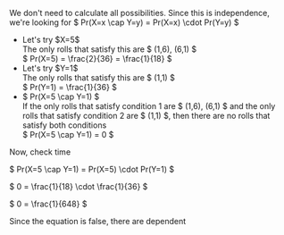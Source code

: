 We don't need to calculate all possibilities. Since this is independence, we're looking for $ Pr(X=x \cap Y=y) = Pr(X=x) \cdot Pr(Y=y) $

<ul>
    <li> Let's try $X=5$ <br/> 
    The only rolls that satisfy this are $ (1,6), (6,1) $ <br/> 
    $ Pr(X=5) = \frac{2}{36} = \frac{1}{18} $
    <li> Let's try $Y=1$ <br/> 
    The only rolls that satisfy this are $ (1,1) $ <br/> 
    $ Pr(Y=1) = \frac{1}{36} $
    <li> $ Pr(X=5 \cap Y=1) $ <br/> 
    If the only rolls that satisfy condition 1 are $ (1,6), (6,1) $ and the only rolls that satisfy condition 2 are $ (1,1) $, then there are no rolls that satisfy both conditions <br/> 
    $ Pr(X=5 \cap Y=1) = 0 $
</ul>

Now, check time

$ Pr(X=5 \cap Y=1) = Pr(X=5) \cdot Pr(Y=1) $

$ 0 = \frac{1}{18} \cdot \frac{1}{36} $

$ 0 = \frac{1}{648} $

Since the equation is false, there are dependent
